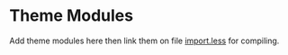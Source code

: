 # Theme Modules

Add theme modules here then link them on file [import.less](https://github.com/jacobxperez/essentials/blob/master/css/modules/import.less) for compiling.
